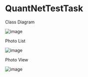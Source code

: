 # QuantNetTestTask
Class Diagram

![image](https://user-images.githubusercontent.com/74905634/187971805-8d445747-735a-41b3-acc5-b157d81b9c94.png)

Photo List

![image](https://user-images.githubusercontent.com/74905634/187972214-eda4f5f8-601c-4358-8682-b08b9bb0c9ca.png)

Photo View

![image](https://user-images.githubusercontent.com/74905634/187975543-c21bc2b6-1d4d-4a73-a3f5-fedb5ec59fe9.png)
